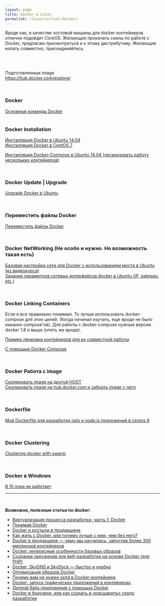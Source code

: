 ```yaml
---
layout: page
title: Docker в Linux
permalink: /linux/virtual/docker/
---
```


Вроде как, в качестве хостовой машины для docker контейнеров отлично подойдет CoreOS. Желающих прокачать скилы по работе с Docker, предлагаю присмотреться и к этому дистрибутиву. Желающие копать совместно, присоединяйтесь.


<br/><br/>

Подготовленные image  
https://hub.docker.com/explore/

<br/>

### Docker


[Основные команды Docker](/linux/virtual/docker/basics/basic-commands/)  
<br/>

### Docker Installation


[Инсталляция Docker в Ubuntu 14.04](/linux/virtual/docker/basics/installing-docker-on-ubuntu/)  
[Инсталляция Docker в CentOS 7](/linux/virtual/docker/basics/installing-docker-on-centos/)  

[Инсталляция Docker-Compose в Ubuntu 14.04 (организовать работу нескольких контейнеров)](/linux/virtual/docker/basics/installing-docker-compose-on-ubuntu/)  



<br/>

### Docker Update | Upgrade

[Upgrade Docker в Ubuntu](/linux/virtual/docker/basics/upgrade-docker-on-ubuntu/)  


<br/>

### Переместить файлы Docker


[Переместить файлы Docker](/linux/virtual/docker/basics/move-docker-files/)  


<br/>

### Docker NetWorking (Не особо и нужно. Но возможность такая есть)

[Базовая настройка сети для Docker с использованием моста в Ubuntu (из видеокурса)](/linux/virtual/docker/networking/ubuntu-bridge/)  
[Задание параметров сетевых интерфейсов docker в Ubuntu (IP, gateway, etc.)](/linux/virtual/docker/networking/ubuntu-bridge/bridge-my-version/)  


<br/>

### Docker Linking Containers


Если я все правильно понимаю. То лучше использовать docker-compose для этих целей. (Когда начинал изучать, еще вроде не было никаких compose'ов). Для работы с docker-compose нужные версии docker 1.8 и выше (опять же вроде).


[Пример линковки контейнеров для их совместной работы](/linux/virtual/docker/linking-containers/manual-linking/)  

[С помощью Docker Compose](/linux/virtual/docker/linking-containers/docker-compose/)


<br/>

### Docker Работа с image

[Скопировать image на другой HOST](/linux/virtual/docker/basics/copying-images-to-other-hosts/)  
[Скопировать image на hub.docker.com и забрать image с него](/linux/virtual/docker/basics/push-and-pull-docker-image-to-hub/)  

<br/>

### Dockerfile

[Мой Dockerfile для разработки rails и node.js приложений в centos 6](/linux/virtual/docker/dockerfile/)  

<br/>

### Docker Clustering

[Clustering docker with swarm](/linux/virtual/docker/clustering/ubuntu/)  


<br/>

### Docker в Windows

[В 10 пока не работает](/windows/virtual/docker/)





___

<br/>

**Возможно, полезные статьи по docker:**


<ul>

<li><a href="http://dou.ua/lenta/articles/docker/" rel="nofollow">Виртуализация процесса разработки, часть 1: Docker</a></li>

<li><a href="http://habrahabr.ru/post/253877/" rel="nofollow">Понимая Docker</a></li>
<li><a href="http://habrahabr.ru/post/253999/" rel="nofollow">Docker и костыли в продакшене</a></li>
<li><a href="http://habrahabr.ru/post/250469/" rel="nofollow">Как жить с Docker, или почему лучше с ним, чем без него?</a></li>
<li><a href="http://habrahabr.ru/post/247969/" rel="nofollow">Docker в продакшене — чему мы научились, запустив более 300 миллионов контейнеров</a></li>
<li><a href="http://habrahabr.ru/post/247903/" rel="nofollow">Docker: интересные особенности базовых образов</a></li>


<li><a href="http://habrahabr.ru/post/247547/" rel="nofollow">Создание окружения для веб-разработки на основе Docker (для PHP)</a></li>
<li><a href="http://habrahabr.ru/post/246933/" rel="nofollow">Docker, SkyDNS и SkyDock — быстро и удобно</a></li>
<li><a href="http://habrahabr.ru/post/234829/" rel="nofollow">Оптимизация образов Docker</a></li>
<li><a href="http://habrahabr.ru/company/infopulse/blog/237737/" rel="nofollow">Почему вам не нужен sshd в Docker-контейнере</a></li>
<li><a href="http://habrahabr.ru/post/240509/" rel="nofollow">Docker: запуск графических приложений в контейнерах</a></li>
<li><a href="http://habrahabr.ru/post/238069/" rel="nofollow">Деплой Rails-приложения с помощью Docker</a></li>
<li><a href="http://habrahabr.ru/post/243953/" rel="nofollow">Docker в браузере, или как создать и «расшарить» среду разработки</a></li>
</ul>
